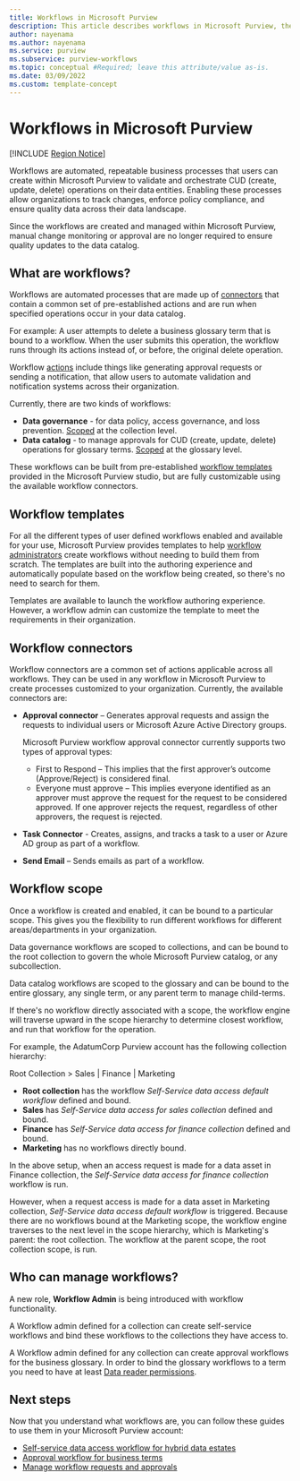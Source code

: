 ```yaml
---
title: Workflows in Microsoft Purview
description: This article describes workflows in Microsoft Purview, the roles they play, and who can create and manage them.
author: nayenama
ms.author: nayenama
ms.service: purview
ms.subservice: purview-workflows
ms.topic: conceptual #Required; leave this attribute/value as-is.
ms.date: 03/09/2022
ms.custom: template-concept
---
```


# Workflows in Microsoft Purview

[!INCLUDE [Region Notice](./includes/workflow-regions.md)]

Workflows are automated, repeatable business processes that users can create within Microsoft Purview to validate and orchestrate CUD (create, update, delete) operations on their data entities. Enabling these processes allow organizations to track changes, enforce policy compliance, and ensure quality data across their data landscape.

Since the workflows are created and managed within Microsoft Purview, manual change monitoring or approval are no longer required to ensure quality updates to the data catalog.

## What are workflows?

Workflows are automated processes that are made up of [connectors](#workflow-connectors) that contain a common set of pre-established actions and are run when specified operations occur in your data catalog.

For example: A user attempts to delete a business glossary term that is bound to a workflow. When the user submits this operation, the workflow runs through its actions instead of, or before, the original delete operation.

Workflow [actions](#workflow-connectors) include things like generating approval requests or sending a notification, that allow users to automate validation and notification systems across their organization.

Currently, there are two kinds of workflows:

* **Data governance** - for data policy, access governance, and loss prevention. [Scoped](#workflow-scope) at the collection level.
* **Data catalog** - to manage approvals for CUD (create, update, delete) operations for glossary terms. [Scoped](#workflow-scope) at the glossary level.

These workflows can be built from pre-established [workflow templates](#workflow-templates) provided in the Microsoft Purview studio, but are fully customizable using the available workflow connectors.


## Workflow templates

For all the different types of user defined workflows enabled and available for your use, Microsoft Purview provides templates to help [workflow administrators](#who-can-manage-workflows) create workflows without needing to build them from scratch. The templates are built into the authoring experience and automatically populate based on the workflow being created, so there's no need to search for them.

Templates are available to launch the workflow authoring experience. However, a workflow admin can customize the template to meet the requirements in their organization. 

## Workflow connectors

Workflow connectors are a common set of actions applicable across all workflows. They can be used in any workflow in Microsoft Purview to create processes customized to your organization. Currently, the available connectors are: 

- **Approval connector** – Generates approval requests and assign the requests to individual users or Microsoft Azure Active Directory groups. 

    Microsoft Purview workflow approval connector currently supports two types of approval types: 
    * First to Respond – This implies that the first approver’s outcome (Approve/Reject) is considered final. 
    * Everyone must approve – This implies everyone identified as an approver must approve the request for the request to be considered approved. If one approver rejects the request, regardless of other approvers, the request is rejected.

- **Task Connector** - Creates, assigns, and tracks a task to a user or Azure AD group as part of a workflow.  

- **Send Email** – Sends emails as part of a workflow.

## Workflow scope

Once a workflow is created and enabled, it can be bound to a particular scope. This gives you the flexibility to run different workflows for different areas/departments in your organization.

Data governance workflows are scoped to collections, and can be bound to the root collection to govern the whole Microsoft Purview catalog, or any subcollection.

Data catalog workflows are scoped to the glossary and can be bound to the entire glossary, any single term, or any parent term to manage child-terms.

If there's no workflow directly associated with a scope, the workflow engine will traverse upward in the scope hierarchy to determine closest workflow, and run that workflow for the operation.  

For example, the AdatumCorp Purview account has the following collection hierarchy: 

Root Collection > Sales | Finance | Marketing

- **Root collection** has the workflow _Self-Service data access default workflow_ defined and bound.
- **Sales** has _Self-Service data access for sales collection_ defined and bound.
- **Finance** has _Self-Service data access for finance collection_ defined and bound.
- **Marketing** has no workflows directly bound. 

In the above setup, when an access request is made for a data asset in Finance collection, the _Self-Service data access for finance collection_ workflow is run. 

However, when a request access is made for a data asset in Marketing collection, _Self-Service data access default workflow_ is triggered. Because there are no workflows bound at the Marketing scope, the workflow engine traverses to the next level in the scope hierarchy, which is Marketing's parent: the root collection. The workflow at the parent scope, the root collection scope, is run.

## Who can manage workflows?

A new role, **Workflow Admin** is being introduced with workflow functionality.  

A Workflow admin defined for a collection can create self-service workflows and bind these workflows to the collections they have access to. 

A Workflow admin defined for any collection can create approval workflows for the business glossary. In order to bind the glossary workflows to a term you need to have at least [Data reader permissions](catalog-permissions.md).

## Next steps

Now that you understand what workflows are, you can follow these guides to use them in your Microsoft Purview account:

- [Self-service data access workflow for hybrid data estates](how-to-workflow-self-service-data-access-hybrid.md)
- [Approval workflow for business terms](how-to-workflow-business-terms-approval.md)
- [Manage workflow requests and approvals](how-to-workflow-manage-requests-approvals.md)

